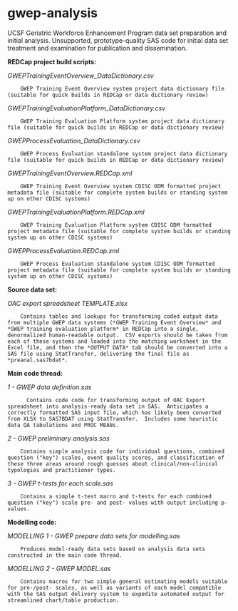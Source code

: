 # gwep-analysis
UCSF Geriatric Workforce Enhancement Program data set preparation and initial analysis.  Unsupported, prototype-quality SAS code for initial data set treatment and examination for publication and dissemination.


**REDCap project build scripts:**

*_GWEPTrainingEventOverview_DataDictionary.csv_*

		GWEP Training Event Overview system project data dictionary file (suitable for quick builds in REDCap or data dictionary review)

*GWEPTrainingEvaluationPlatform_DataDictionary.csv*
	
		GWEP Training Evaluation Platform system project data dictionary file (suitable for quick builds in REDCap or data dictionary review)

*GWEPProcessEvaluation_DataDictionary.csv*
	
		GWEP Process Evaluation standalone system project data dictionary file (suitable for quick builds in REDCap or data dictionary review)

*GWEPTrainingEventOverview.REDCap.xml*
	
		GWEP Training Event Overview system CDISC ODM formatted project metadata file (suitable for complete system builds or standing system up on other CDISC systems)

*GWEPTrainingEvaluationPlatform.REDCap.xml*

		GWEP Training Evaluation Platform system CDISC ODM formatted project metadata file (suitable for complete system builds or standing system up on other CDISC systems)

*GWEPProcessEvaluation.REDCap.xml*

		GWEP Process Evaluation standalone system CDISC ODM formatted project metadata file (suitable for complete system builds or standing system up on other CDISC systems)
		

**Source data set:**

*OAC export spreadsheet TEMPLATE.xlsx*
	 
		Contains tables and lookups for transforming coded output data from multiple GWEP data systems (*GWEP Training Event Overview* and *GWEP training evaluation platform* in REDCap into a single, denormalized human-readable output.  CSV exports should be taken from each of these systems and loaded into the matching worksheet in the Excel file, and then the *OUTPUT DATA* tab should be converted into a SAS file using StatTransfer, delivering the final file as *preanal.sas7bdat*.


**Main code thread:**

*1 - GWEP data definition.sas*
  
		  Contains code code for transforming output of OAC Export spreadsheet into analysis-ready data set in SAS.  Anticipates a correctly formatted SAS input file, which has likely been converted from XLSX to SAS7BDAT using StatTransfer.  Includes some heuristic data QA tabulations and PROC MEANs.
      
*2 - GWEP preliminary analysis.sas*
  
		Contains simple analysis code for individual questions, combined question ("key") scales, event quality scores, and classification of these three areas around rough guesses about clinical/non-clinical typologies and practitioner types.
      
*3 - GWEP t-tests for each scale.sas*
  
		Contains a simple t-test macro and t-tests for each combined question ("key") scale pre- and post- values with output including p-values.
      
      
**Modelling code:**

*MODELLING 1 - GWEP prepare data sets for modelling.sas*
  
		Produces model-ready data sets based on analysis data sets constructed in the main code thread.
    
*MODELLING 2 - GWEP MODEL.sas*
  
		Contains macros for two simple general estimating models suitable for pre-/post- scales, as well as variants of each model compatible with the SAS output delivery system to expedite automated output for streamlined chart/table production.

    
